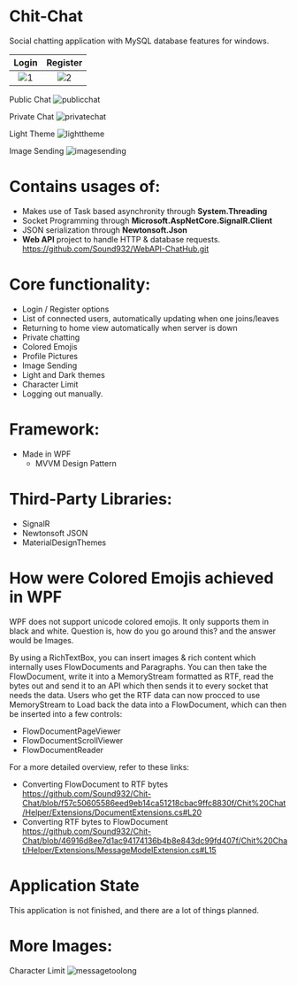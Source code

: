 # Chit-Chat
Social chatting application with MySQL database features for windows.

Login             |  Register
:-------------------------:|:-------------------------:
![1](https://user-images.githubusercontent.com/71935713/110955002-ca075580-8351-11eb-97ce-832d15ac0ad1.png)  |  ![2](https://user-images.githubusercontent.com/71935713/110955050-d68bae00-8351-11eb-9e12-406220e313a7.png)

Public Chat
![publicchat](https://user-images.githubusercontent.com/71935713/134619185-4dace97f-dde5-4581-b329-fca4ebeeec69.png)

Private Chat
![privatechat](https://user-images.githubusercontent.com/71935713/133803099-8c3ee5b4-3464-4491-982f-7d3faaadaa49.png)

Light Theme
![lighttheme](https://user-images.githubusercontent.com/71935713/133803203-20900b4a-5a98-4426-b7dd-33d7b8b234e5.png)

Image Sending
![imagesending](https://user-images.githubusercontent.com/71935713/133803716-5eed0ac1-b604-42e4-b2b7-310a5cbcf07d.png)


# Contains usages of:
* Makes use of Task based asynchronity through **System.Threading**
* Socket Programming through **Microsoft.AspNetCore.SignalR.Client**
* JSON serialization through **Newtonsoft.Json**
* **Web API** project to handle HTTP & database requests. https://github.com/Sound932/WebAPI-ChatHub.git

# Core functionality:
* Login / Register options
* List of connected users, automatically updating when one joins/leaves
* Returning to home view automatically when server is down
* Private chatting
* Colored Emojis
* Profile Pictures
* Image Sending
* Light and Dark themes
* Character Limit
* Logging out manually.

# Framework:
* Made in WPF
     * MVVM Design Pattern
 
 # Third-Party Libraries:
 * SignalR
 * Newtonsoft JSON
 * MaterialDesignThemes

 # How were Colored Emojis achieved in WPF
WPF does not support unicode colored emojis. It only supports them in black and white. Question is, how do you go around this? and the answer would be Images.

By using a RichTextBox, you can insert images & rich content which internally uses FlowDocuments and Paragraphs. You can then take the FlowDocument, write it into a MemoryStream formatted as RTF, read the bytes out and send it to an API which then sends it to every socket that needs the data. Users who get the RTF data can now procced to use MemoryStream to Load back the data into a FlowDocument, which can then be inserted into a few controls:
* FlowDocumentPageViewer
* FlowDocumentScrollViewer
* FlowDocumentReader

For a more detailed overview, refer to these links:
* Converting FlowDocument to RTF bytes https://github.com/Sound932/Chit-Chat/blob/f57c50605586eed9eb14ca51218cbac9ffc8830f/Chit%20Chat/Helper/Extensions/DocumentExtensions.cs#L20
* Converting RTF bytes to FlowDocument https://github.com/Sound932/Chit-Chat/blob/46916d8ee7d1ac94174136b4b8e843dc99fd407f/Chit%20Chat/Helper/Extensions/MessageModelExtension.cs#L15

# Application State
This application is not finished, and there are a lot of things planned.


# More Images:

Character Limit
![messagetoolong](https://user-images.githubusercontent.com/71935713/130817450-e3d8d093-f245-455b-9e18-4cea70eb71ad.png)
